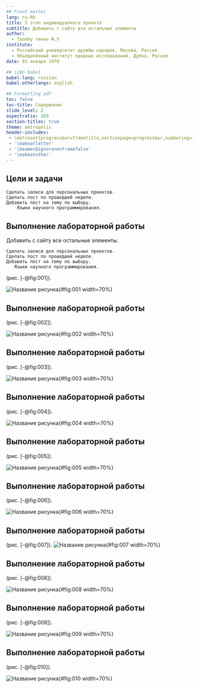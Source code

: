 ```yaml
---
## Front matter
lang: ru-RU
title: 5 этап индивидуалного проекта
subtitle: Добавить с сайту все остальные элементы
author:
  - Талебу тенке Ф.У
institute:
  - Российский университет дружбы народов, Москва, Россия
  - Объединённый институт ядерных исследований, Дубна, Россия
date: 01 января 1970

## i18n babel
babel-lang: russian
babel-otherlangs: english

## Formatting pdf
toc: false
toc-title: Содержание
slide_level: 2
aspectratio: 169
section-titles: true
theme: metropolis
header-includes:
 - \metroset{progressbar=frametitle,sectionpage=progressbar,numbering=fraction}
 - '\makeatletter'
 - '\beamer@ignorenonframefalse'
 - '\makeatother'
---
```




## Цели и задачи

    Сделать записи для персональных проектов.
    Сделать пост по прошедшей неделе.
    Добавить пост на тему по выбору.
        Языки научного программирования.
        
## Выполнение лабораторной работы
Добавить с сайту все остальные элементы.

    Сделать записи для персональных проектов.
    Сделать пост по прошедшей неделе.
    Добавить пост на тему по выбору.
       Языки научного программирования.
       
(рис. [-@fig:001]).

![Название рисунка](image/1.png){#fig:001 width=70%}
## Выполнение лабораторной работы

(рис. [-@fig:002]).

![Название рисунка](image/2.png){#fig:002 width=70%}
## Выполнение лабораторной работы

(рис. [-@fig:003]).

![Название рисунка](image/3.png){#fig:003 width=70%}

## Выполнение лабораторной работы
(рис. [-@fig:004]).

![Название рисунка](image/4.png){#fig:004 width=70%}

## Выполнение лабораторной работы
(рис. [-@fig:005]).

![Название рисунка](image/5.png){#fig:005 width=70%}

## Выполнение лабораторной работы
(рис. [-@fig:006]).

![Название рисунка](image/6.png){#fig:006 width=70%}

## Выполнение лабораторной работы
(рис. [-@fig:007]).
![Название рисунка](image/7.png){#fig:007 width=70%}

## Выполнение лабораторной работы
(рис. [-@fig:008]).

![Название рисунка](image/8.png){#fig:008 width=70%}

## Выполнение лабораторной работы
(рис. [-@fig:009]).

![Название рисунка](image/9.png){#fig:009 width=70%}

## Выполнение лабораторной работы
(рис. [-@fig:010]).

![Название рисунка](image/10.png){#fig:010 width=70%}


